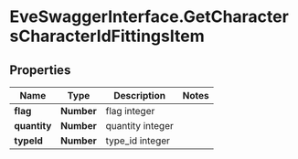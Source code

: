 # EveSwaggerInterface.GetCharactersCharacterIdFittingsItem

## Properties
Name | Type | Description | Notes
------------ | ------------- | ------------- | -------------
**flag** | **Number** | flag integer | 
**quantity** | **Number** | quantity integer | 
**typeId** | **Number** | type_id integer | 


